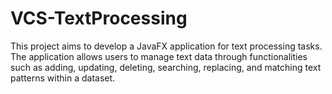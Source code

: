 # VCS-TextProcessing
This project aims to develop a JavaFX application for text processing tasks. The application allows users to manage text data through functionalities such as adding, updating, deleting, searching, replacing, and matching text patterns within a dataset.
